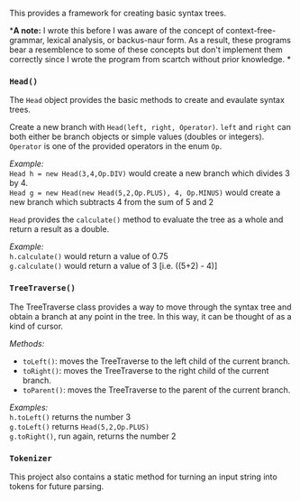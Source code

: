 This provides a framework for creating basic syntax trees. 

*__A note:__ I wrote this before I was aware of the concept of context-free-grammar, lexical analysis, or backus-naur form. As a result, these programs bear a resemblence to some of these concepts but don't implement them correctly since I wrote the program from scartch without prior knowledge. *

### `Head()`

The `Head` object provides the basic methods to create and evaulate syntax trees.

Create a new branch with `Head(left, right, Operator)`. `left` and `right` can both either be branch objects or simple values (doubles or integers). `Operator` is one of the provided operators in the enum `Op`. 

*Example:*</br>
`Head h = new Head(3,4,Op.DIV)` would create a new branch which divides 3 by 4.</br> 
`Head g = new Head(new Head(5,2,Op.PLUS), 4, Op.MINUS)` would create a new branch which subtracts 4 from the sum of 5 and 2

`Head` provides the `calculate()` method to evaluate the tree as a whole and return a result as a double. 

*Example:*</br>
`h.calculate()` would return a value of 0.75</br>
`g.calculate()` would return a value of 3 [i.e. ((5+2) - 4)] </br>


### `TreeTraverse()`

The TreeTraverse class provides a way to move through the syntax tree and obtain a branch at any point in the tree. In this way, it can be thought of as a kind of cursor. 

*Methods:*
- `toLeft()`: moves the TreeTraverse to the left child of the current branch. 
- `toRight()`: moves the TreeTraverse to the right child of the current branch.
- `toParent()`: moves the TreeTraverse to the parent of the current branch. 

*Examples:*</br>
`h.toLeft()` returns the number 3</br>
`g.toLeft()` returns `Head(5,2,Op.PLUS)`</br>
`g.toRight()`, run again, returns the number 2

### `Tokenizer`

This project also contains a static method for turning an input string into tokens for future parsing.
